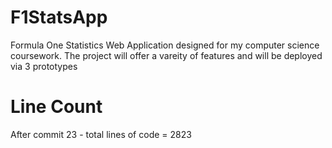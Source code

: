 # F1StatsApp
Formula One Statistics Web Application designed for my computer science coursework. The project will offer a vareity of features and will be deployed via 3 prototypes

# Line Count 
After commit 23 - total lines of code = 2823
